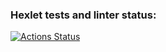 ### Hexlet tests and linter status:
[![Actions Status](https://github.com/Heilig-Di/python-project-50/actions/workflows/hexlet-check.yml/badge.svg)](https://github.com/Heilig-Di/python-project-50/actions)